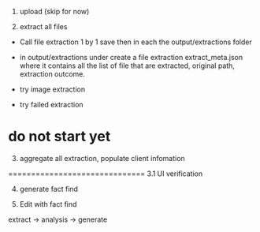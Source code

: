1. upload (skip for now)

2. extract all files

- Call file extraction 1 by 1 save then in each the output/extractions folder
- in output/extractions under create a file extraction extract_meta.json where it contains all the list of file that are extracted, original path, extraction outcome.


- try image extraction
- try failed extraction


# do not start yet

3. aggregate all extraction, populate client infomation


==============================
3.1 UI verification

4. generate fact find

5. Edit with fact find


extract -> analysis -> generate
